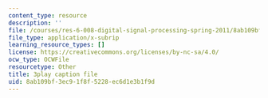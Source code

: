 ```yaml
---
content_type: resource
description: ''
file: /courses/res-6-008-digital-signal-processing-spring-2011/8ab109bf3ec91f8f5228ec6d1e3b1f9d_OQNR099y8mM.srt
file_type: application/x-subrip
learning_resource_types: []
license: https://creativecommons.org/licenses/by-nc-sa/4.0/
ocw_type: OCWFile
resourcetype: Other
title: 3play caption file
uid: 8ab109bf-3ec9-1f8f-5228-ec6d1e3b1f9d
---
```

